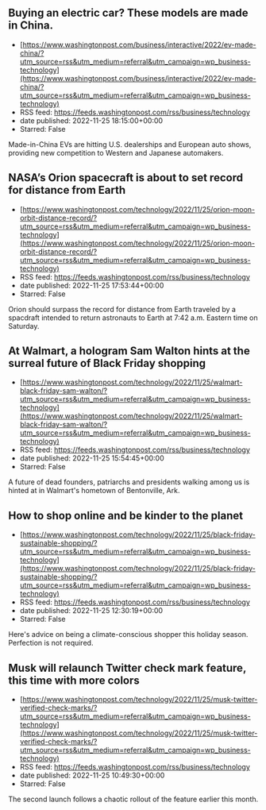 ## Buying an electric car? These models are made in China.
 - [https://www.washingtonpost.com/business/interactive/2022/ev-made-china/?utm_source=rss&utm_medium=referral&utm_campaign=wp_business-technology](https://www.washingtonpost.com/business/interactive/2022/ev-made-china/?utm_source=rss&utm_medium=referral&utm_campaign=wp_business-technology)
 - RSS feed: https://feeds.washingtonpost.com/rss/business/technology
 - date published: 2022-11-25 18:15:00+00:00
 - Starred: False

Made-in-China EVs are hitting U.S. dealerships and European auto shows, providing new competition to Western and Japanese automakers.

## NASA’s Orion spacecraft is about to set record for distance from Earth
 - [https://www.washingtonpost.com/technology/2022/11/25/orion-moon-orbit-distance-record/?utm_source=rss&utm_medium=referral&utm_campaign=wp_business-technology](https://www.washingtonpost.com/technology/2022/11/25/orion-moon-orbit-distance-record/?utm_source=rss&utm_medium=referral&utm_campaign=wp_business-technology)
 - RSS feed: https://feeds.washingtonpost.com/rss/business/technology
 - date published: 2022-11-25 17:53:44+00:00
 - Starred: False

Orion should surpass the record for distance from Earth traveled by a spacdraft intended to return astronauts to Earth at 7:42 a.m. Eastern time on Saturday.

## At Walmart, a hologram Sam Walton hints at the surreal future of Black Friday shopping
 - [https://www.washingtonpost.com/technology/2022/11/25/walmart-black-friday-sam-walton/?utm_source=rss&utm_medium=referral&utm_campaign=wp_business-technology](https://www.washingtonpost.com/technology/2022/11/25/walmart-black-friday-sam-walton/?utm_source=rss&utm_medium=referral&utm_campaign=wp_business-technology)
 - RSS feed: https://feeds.washingtonpost.com/rss/business/technology
 - date published: 2022-11-25 15:54:45+00:00
 - Starred: False

A future of dead founders, patriarchs and presidents walking among us is hinted at in Walmart's hometown of Bentonville, Ark.

## How to shop online and be kinder to the planet
 - [https://www.washingtonpost.com/technology/2022/11/25/black-friday-sustainable-shopping/?utm_source=rss&utm_medium=referral&utm_campaign=wp_business-technology](https://www.washingtonpost.com/technology/2022/11/25/black-friday-sustainable-shopping/?utm_source=rss&utm_medium=referral&utm_campaign=wp_business-technology)
 - RSS feed: https://feeds.washingtonpost.com/rss/business/technology
 - date published: 2022-11-25 12:30:19+00:00
 - Starred: False

Here's advice on being a climate-conscious shopper this holiday season. Perfection is not required.

## Musk will relaunch Twitter check mark feature, this time with more colors
 - [https://www.washingtonpost.com/technology/2022/11/25/musk-twitter-verified-check-marks/?utm_source=rss&utm_medium=referral&utm_campaign=wp_business-technology](https://www.washingtonpost.com/technology/2022/11/25/musk-twitter-verified-check-marks/?utm_source=rss&utm_medium=referral&utm_campaign=wp_business-technology)
 - RSS feed: https://feeds.washingtonpost.com/rss/business/technology
 - date published: 2022-11-25 10:49:30+00:00
 - Starred: False

The second launch follows a chaotic rollout of the feature earlier this month.
